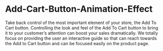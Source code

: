 # Add-Cart-Button-Animation-Effect

Take back control of the most important element of your store, the Add To Cart button. Controlling the look and feel of the Add To Cart button to bring it to your customer’s attention can boost your sales dramatically. We totally focus on providing the user an interactive guide so that can reach towards the Add to Cart button and can be focused easily on the product page.
